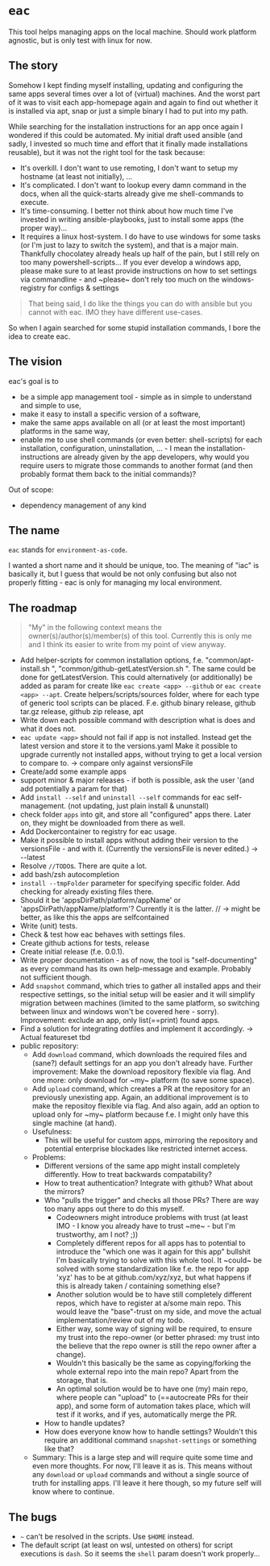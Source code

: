 # `eac`

This tool helps managing apps on the local machine. Should work platform agnostic, but is only test with linux for now.


## The story

Somehow I kept finding myself installing, updating and configuring the same apps several times over a lot of (virtual) machines.
And the worst part of it was to visit each app-homepage again and again to find out whether it is installed via apt, snap or just a simple binary I had to put into my path.

While searching for the installation instructions for an app once again I wondered if this could be automated.
My initial draft used ansible (and sadly, I invested so much time and effort that it finally made installations reusable), but it was not the right tool for the task because:

- It's overkill. I don't want to use remoting, I don't want to setup my hostname (at least not initially), ...
- It's complicated. I don't want to lookup every damn command in the docs, when all the quick-starts already give me shell-commands to execute.
- It's time-consuming. I better not think about how much time I've invested in writing ansible-playbooks, just to install some apps (the proper way)...
- It requires a linux host-system. I do have to use windows for some tasks (or I'm just to lazy to switch the system), and that is a major main. Thankfully chocolatey already heals up half of the pain, but I still rely on too many powershell-scripts... <rant> If you ever develop a windows app, please make sure to at least provide instructions on how to set settings via commandline - and ~please~ don't rely too much on the windows-registry for configs & settings </rant>

> That being said, I do like the things you can do with ansible but you cannot with eac. IMO they have different use-cases.

So when I again searched for some stupid installation commands, I bore the idea to create eac.

## The vision

eac's goal is to
- be a simple app management tool - simple as in simple to understand and simple to use,
- make it easy to install a specific version of a software,
- make the same apps available on all (or at least the most important) platforms in the same way,
- enable me to use shell commands (or even better: shell-scripts) for each installation, configuration, uninstallation, ... - I mean the installation-instructions are already given by the app developers, why would you require users to migrate those commands to another format (and then probably format them back to the initial commands)?

Out of scope:
- dependency management of any kind

## The name

`eac` stands for `environment-as-code`.

I wanted a short name and it should be unique, too. The meaning of "iac" is basically it, but I guess that would be not only confusing but also not properly fitting - eac is only for managing my local environment.


## The roadmap

> "My" in the following context means the owner(s)/author(s)/member(s) of this tool. Currently this is only me and I think its easier to write from my point of view anyway.

- Add helper-scripts for common installation options, f.e. "common/apt-install.sh <package-name> <repo-url> <repo-key-url>", "common/github-getLatestVersion.sh <repo-owner> <repo-name>". The same could be done for getLatestVersion. This could alternatively  (or additionally) be added as param for create like `eac create <app> --github` or `eac create <app> --apt`.
  Create helpers/scripts/sources folder, where for each type of generic tool scripts can be placed. F.e. github binary release, github tar.gz release, github zip release, apt
- Write down each possible command with description what is does and what it does not.
- `eac update <app>` should not fail if app is not installed. Instead get the latest version and store it to the versions.yaml
  Make it possible to upgrade currently not installed apps, without trying to get a local version to compare to. -> compare only against versionsFile
- Create/add some example apps
- support minor & major releases - if both is possible, ask the user '(and add potentially a param for that)
- Add `install --self` and `uninstall --self` commands for eac self-management. (not updating, just plain install & ununstall)
- check folder `apps` into git, and store all "configured" apps there. Later on, they might be downloaded from there as well.
- Add Dockercontainer to registry for eac usage.
- Make it possible to install apps without adding their version to the versionsFile - and with it. (Currently the versionsFile is never edited.) -> --latest
- Resolve `//TODO`s. There are quite a lot.
- add bash/zsh autocompletion
- `install --tmpFolder` parameter for specifying specific folder. Add checking for already existing files there.
- Should it be 'appsDirPath/platform/appName' or 'appsDirPath/appName/platform'? Currently it is the latter. // -> might be better, as like this the apps are selfcontained
- Write (unit) tests.
- Check & test how eac behaves with settings files.
- Create github actions for tests, release
- Create initial release (f.e. 0.0.1).
- Write proper documentation - as of now, the tool is "self-documenting" as every command has its own help-message and example. Probably not sufficient though.
- Add `snapshot` command, which tries to gather all installed apps and their respective settings, so the initial setup will be easier and it will simplify migration between machines (limited to the same platform, so switching between linux and windows won't be covered here - sorry). Improvement: exclude an app, only list(==print) found apps.
- Find a solution for integrating dotfiles and implement it accordingly. -> Actual featureset tbd
- public repository:
  - Add `download` command, which downloads the required files and (sane?) default settings for an app you don't already have. Further improvement: Make the download repository flexible via flag. And one more: only download for ~my~ platform (to save some space).
  - Add `upload` command, which creates a PR at the repository for an previously unexisting app. Again, an additional improvement is to make the repositoy flexible via flag. And also again, add an option to upload only for ~my~ platform because f.e. I might only have this single machine (at hand).
  - Usefulness:
    - This will be useful for custom apps, mirroring the repository and potential enterprise blockades like restricted internet access.
  - Problems:
    - Different versions of the same app might install completely differently. How to treat backwards compatability?
    - How to treat authentication? Integrate with github? What about the mirrors?
    - Who "pulls the trigger" and checks all those PRs? There are way too many apps out there to do this myself.
      - Codeowners might introduce problems with trust (at least IMO - I know you already have to trust ~me~ - but I'm trustworthy, am I not? ;))
      - Completely different repos for all apps has to potential to introduce the "which one was it again for this app" bullshit I'm basically trying to solve with this whole tool. It ~could~ be solved with some standardization like f.e. the repo for app 'xyz' has to be at github.com/xyz/xyz, but what happens if this is already taken / containing something else?
      - Another solution would be to have still completely different repos, which have to register at a/some main repo. This would leave the "base"-trust on my side, and move the actual implementation/review out of my todo.
      - Either way, some way of signing will be required, to ensure my trust into the repo-owner (or better phrased: my trust into the believe that the repo owner is still the repo owner after a change).
      - Wouldn't this basically be the same as copying/forking the whole external repo into the main repo? Apart from the storage, that is.
      - An optimal solution would be to have one (my) main repo, where people can "upload" to (==autocreate PRs for their app), and some form of automation takes place, which will test if it works, and if yes, automatically merge the PR.
    - How to handle updates?
    - How does everyone know how to handle settings? Wouldn't this require an additional command `snapshot-settings` or something like that?
  - Summary: This is a large step and will require quite some time and even more thoughts. For now, I'll leave it as is. This means without any `download` or `upload` commands and without a single source of truth for installing apps. I'll leave it here though, so my future self will know where to continue.

## The bugs
- `~` can't be resolved in the scripts. Use `$HOME` instead.
- The default script (at least on wsl, untested on others) for script executions is `dash`. So it seems the `shell` param doesn't work properly...
